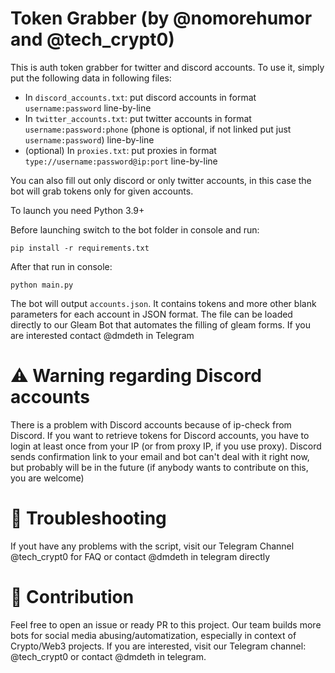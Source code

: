 # Token Grabber (by @nomorehumor and @tech_crypt0)
This is auth token grabber for twitter and discord accounts.
To use it, simply put the following data in following files:
- In `discord_accounts.txt`: put discord accounts in format `username:password` line-by-line
- In `twitter_accounts.txt`: put twitter accounts in format `username:password:phone` (phone is optional, if not linked put just `username:password`) line-by-line
- (optional) In `proxies.txt`: put proxies in format `type://username:password@ip:port` line-by-line

You can also fill out only discord or only twitter accounts, in this case the bot will grab tokens only for given accounts.

To launch you need Python 3.9+

Before launching switch to the bot folder in console and run:
```
pip install -r requirements.txt
```

After that run in console:
```
python main.py
```

The bot will output `accounts.json`. It contains tokens and more other blank parameters for each account in JSON format. The file can be loaded directly to our Gleam Bot that automates the filling of gleam forms. If you are interested contact @dmdeth in Telegram

# ⚠️ Warning regarding Discord accounts
There is a problem with Discord accounts because of ip-check from Discord. If you want to retrieve tokens for Discord accounts, you have to login at least once from your IP (or from proxy IP, if you use proxy). Discord sends confirmation link to your email and bot can't deal with it right now, but probably will be in the future (if anybody wants to contribute on this, you are welcome)

# 🔧 Troubleshooting
If yout have any problems with the script, visit our Telegram Channel @tech_crypt0 for FAQ or contact @dmdeth in telegram directly

# 📝 Contribution
Feel free to open an issue or ready PR to this project. Our team builds more bots for social media abusing/automatization, especially in context of Crypto/Web3 projects. If you are interested, visit our Telegram channel: @tech_crypt0 or contact @dmdeth in telegram.
